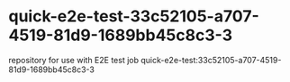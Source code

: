 # quick-e2e-test-33c52105-a707-4519-81d9-1689bb45c8c3-3
repository for use with E2E test job quick-e2e-test:33c52105-a707-4519-81d9-1689bb45c8c3-3
